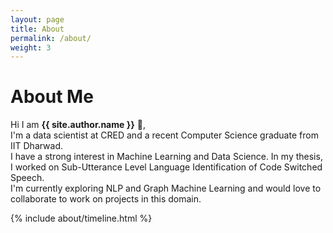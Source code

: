 ```yaml
---
layout: page
title: About
permalink: /about/
weight: 3
---
```


# **About Me**

Hi I am **{{ site.author.name }}** :wave:,<br>
I'm a data scientist at CRED and a recent Computer Science graduate from IIT Dharwad.<br>
I have a strong interest in Machine Learning and Data Science. In my thesis, I worked on Sub-Utterance Level Language Identification of Code Switched Speech. <br>
I'm currently exploring NLP and Graph Machine Learning and would love to collaborate to work on projects in this domain.

<!-- <div class="row">
{% include about/skills.html title="Programming Skills" source=site.data.programming-skills %}
{% include about/skills.html title="Other Skills" source=site.data.other-skills %}
</div> -->

<div class="row">
{% include about/timeline.html %}
</div>